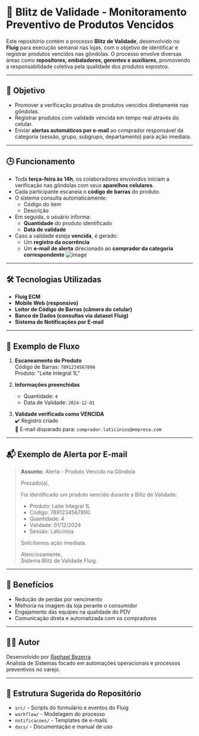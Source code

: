 # 📅 Blitz de Validade - Monitoramento Preventivo de Produtos Vencidos
Este repositório contém o processo **Blitz de Validade**, desenvolvido no **Fluig** para execução semanal nas lojas, com o objetivo de identificar e registrar produtos vencidos nas gôndolas. O processo envolve diversas áreas como **repositores, embaladores, gerentes e auxiliares**, promovendo a responsabilidade coletiva pela qualidade dos produtos expostos.

---

## 🎯 Objetivo
- Promover a verificação proativa de produtos vencidos diretamente nas gôndolas.
- Registrar produtos com validade vencida em tempo real através do celular.
- Enviar **alertas automáticos por e-mail** ao comprador responsável da categoria (sessão, grupo, subgrupo, departamento) para ação imediata.

---

## 🕒 Funcionamento
- Toda **terça-feira às 14h**, os colaboradores envolvidos iniciam a verificação nas gôndolas com seus **aparelhos celulares**.
- Cada participante escaneia o **código de barras** do produto.
- O sistema consulta automaticamente:
  - Código do item
  - Descrição
- Em seguida, o usuário informa:
  - **Quantidade** do produto identificado
  - **Data de validade**
- Caso a validade esteja **vencida**, é gerado:
  - Um **registro da ocorrência**
  - Um **e-mail de alerta** direcionado ao **comprador da categoria correspondente**
![image](https://github.com/user-attachments/assets/dd36c2c9-5213-4068-824a-362c4c03f121)


---

## 🛠️ Tecnologias Utilizadas
- **Fluig ECM**
- **Mobile Web (responsivo)**
- **Leitor de Código de Barras (câmera do celular)**
- **Banco de Dados (consultas via dataset Fluig)**
- **Sistema de Notificações por E-mail**

---

## 📡 Exemplo de Fluxo

1. **Escaneamento do Produto**  
   Código de Barras: `7891234567890`  
   Produto: "Leite Integral 1L"

2. **Informações preenchidas**  
   - Quantidade: `4`
   - Data de Validade: `2024-12-01`

3. **Validade verificada como VENCIDA**  
   ✔️ Registro criado  
   📧 E-mail disparado para: `comprador.laticinios@empresa.com`

---

## 📬 Exemplo de Alerta por E-mail
> **Assunto:** Alerta - Produto Vencido na Gôndola  
>  
> Prezado(a),  
>  
> Foi identificado um produto vencido durante a Blitz de Validade:  
> - Produto: Leite Integral 1L  
> - Código: 7891234567890  
> - Quantidade: 4  
> - Validade: 01/12/2024  
> - Sessão: Laticínios  
>  
> Solicitamos ação imediata.  
>  
> Atenciosamente,  
> Sistema Blitz de Validade Fluig.

---

## 🧠 Benefícios
- Redução de perdas por vencimento
- Melhoria na imagem da loja perante o consumidor
- Engajamento das equipes na qualidade do PDV
- Comunicação direta e automatizada com os compradores

---

## 👨‍💻 Autor

Desenvolvido por [Raphael Bezerra](https://github.com/devraphaelbezerra)  
Analista de Sistemas focado em automações operacionais e processos preventivos no varejo.

---

## 📁 Estrutura Sugerida do Repositório

- `src/` - Scripts do formulário e eventos do Fluig
- `workflow/` - Modelagem do processo
- `notificacoes/` - Templates de e-mails
- `docs/` - Documentação e manual de uso
